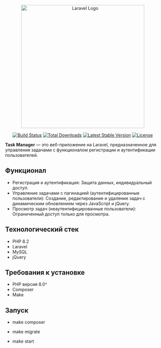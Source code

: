 <p align="center"><a href="https://laravel.com" target="_blank"><img src="https://raw.githubusercontent.com/laravel/art/master/logo-lockup/5%20SVG/2%20CMYK/1%20Full%20Color/laravel-logolockup-cmyk-red.svg" width="400" alt="Laravel Logo"></a></p>

<p align="center">
<a href="https://github.com/laravel/framework/actions"><img src="https://github.com/laravel/framework/workflows/tests/badge.svg" alt="Build Status"></a>
<a href="https://packagist.org/packages/laravel/framework"><img src="https://img.shields.io/packagist/dt/laravel/framework" alt="Total Downloads"></a>
<a href="https://packagist.org/packages/laravel/framework"><img src="https://img.shields.io/packagist/v/laravel/framework" alt="Latest Stable Version"></a>
<a href="https://packagist.org/packages/laravel/framework"><img src="https://img.shields.io/packagist/l/laravel/framework" alt="License"></a>
</p>

**Task Manager** — это веб-приложение на Laravel, предназначенное для управления задачами с функционалом регистрации и аутентификации пользователей.

## Функционал

- Регистрация и аутентификация: Защита данных, индивидуальный доступ.
- Управление задачами с пагинацией (аутентифицированные пользователи): Создание, редактирование и удаление задач с динамическим обновлением через JavaScript и jQuery.
- Просмотр задач (неаутентифицированные пользователи): Ограниченный доступ только для просмотра.

## Технологический стек

- PHP 8.2
- Laravel
- MySQL
- jQuery

## Требования к установке

- PHP версия 8.0^
- Composer
- Make

## Запуск

- make composer

- make migrate

- make start